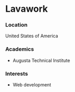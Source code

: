 # Lavawork

### Location
United States of America

### Academics
* Augusta Technical Institute

### Interests
* Web development

